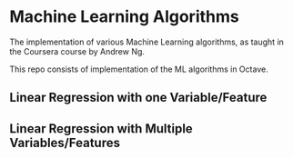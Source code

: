 # Machine Learning Algorithms
The implementation of various Machine Learning algorithms, as taught in the Coursera course by Andrew Ng.

This repo consists of implementation of the ML algorithms in Octave.

## Linear Regression with one Variable/Feature


## Linear Regression with Multiple Variables/Features



